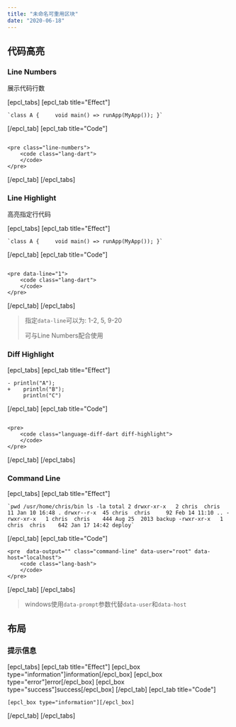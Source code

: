 ```yaml
---
title: "未命名可重用区块"
date: "2020-06-18"
---
```


## 代码高亮

### Line Numbers

展示代码行数

\[epcl\_tabs\] \[epcl\_tab title="Effect"\]

    `class A {     void main() => runApp(MyApp()); }`

\[/epcl\_tab\] \[epcl\_tab title="Code"\]

```

<pre class="line-numbers">
    <code class="lang-dart">
    </code>
</pre>
```

\[/epcl\_tab\] \[/epcl\_tabs\]

### Line Highlight

高亮指定行代码

\[epcl\_tabs\] \[epcl\_tab title="Effect"\]

    `class A {     void main() => runApp(MyApp()); }`

\[/epcl\_tab\] \[epcl\_tab title="Code"\]

```

<pre data-line="1">
    <code class="lang-dart">
    </code>
</pre>
```

\[/epcl\_tab\] \[/epcl\_tabs\]

> 指定`data-line`可以为: 1-2, 5, 9-20
> 
> 可与Line Numbers配合使用

### Diff Highlight

\[epcl\_tabs\] \[epcl\_tab title="Effect"\]

```diff-dart
- println("A");
+    println("B");
     println("C")
```

\[/epcl\_tab\] \[epcl\_tab title="Code"\]

```

<pre>
    <code class="language-diff-dart diff-highlight">
    </code>
</pre>
```

\[/epcl\_tab\] \[/epcl\_tabs\]

### Command Line

\[epcl\_tabs\] \[epcl\_tab title="Effect"\]

    `pwd /usr/home/chris/bin ls -la total 2 drwxr-xr-x   2 chris  chris     11 Jan 10 16:48 . drwxr--r-x  45 chris  chris     92 Feb 14 11:10 .. -rwxr-xr-x   1 chris  chris    444 Aug 25  2013 backup -rwxr-xr-x   1 chris  chris    642 Jan 17 14:42 deploy`

\[/epcl\_tab\] \[epcl\_tab title="Code"\]

```
<pre  data-output="" class="command-line" data-user="root" data-host="localhost">
    <code class="lang-bash">
    </code>
</pre>
```

\[/epcl\_tab\] \[/epcl\_tabs\]

> windows使用`data-prompt`参数代替`data-user`和`data-host`

## 布局

### 提示信息

\[epcl\_tabs\] \[epcl\_tab title="Effect"\] \[epcl\_box type="information"\]information\[/epcl\_box\] \[epcl\_box type="error"\]error\[/epcl\_box\] \[epcl\_box type="success"\]success\[/epcl\_box\] \[/epcl\_tab\] \[epcl\_tab title="Code"\]

```
[epcl_box type="information"][/epcl_box]
```

\[/epcl\_tab\] \[/epcl\_tabs\]
